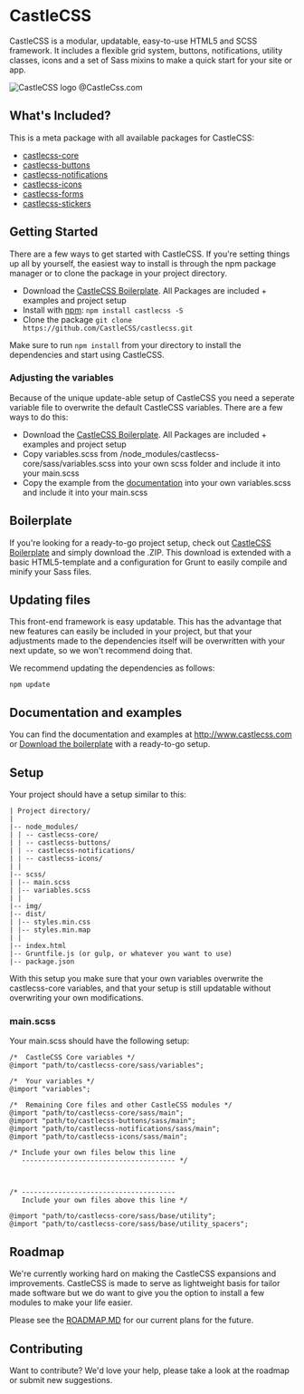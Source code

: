 # CastleCSS
CastleCSS is a modular, updatable, easy-to-use HTML5 and SCSS framework. It includes a flexible grid system, buttons, notifications, utility classes, icons and a set of Sass mixins to make a quick start for your site or app.

![CastleCSS logo @CastleCss.com](https://www.doordarius.nl/castlecss-logo-250.png)

## What's Included?
This is a meta package with all available packages for CastleCSS:

- [castlecss-core](https://github.com/CastleCSS/castlecss-core)
- [castlecss-buttons](https://github.com/CastleCSS/castlecss-buttons)
- [castlecss-notifications](https://github.com/CastleCSS/castlecss-notifications)
- [castlecss-icons](https://github.com/CastleCSS/castlecss-icons)
- [castlecss-forms](https://github.com/CastleCSS/castlecss-forms)
- [castlecss-stickers](https://github.com/CastleCSS/castlecss-stickers)

## Getting Started
There are a few ways to get started with CastleCSS. If you're setting things up all by yourself, the easiest way to install is through the npm package manager or to clone the package in your project directory.

- Download the [CastleCSS Boilerplate](https://www.github.com/CastleCSS/castlecss-boilerplate). All Packages are included + examples and project setup
- Install with [npm](https://www.npmjs.com/): ```npm install castlecss -S```
- Clone the package ```git clone https://github.com/CastleCSS/castlecss.git```

Make sure to run ```npm install``` from your directory to install the dependencies and start using CastleCSS.

### Adjusting the variables
Because of the unique update-able setup of CastleCSS you need a seperate variable file to overwrite the default CastleCSS variables. There are a few ways to do this:

- Download the [CastleCSS Boilerplate](https://www.github.com/CastleCSS/castlecss-boilerplate). All Packages are included + examples and project setup
- Copy variables.scss from /node_modules/castlecss-core/sass/variables.scss into your own scss folder and include it into your main.scss
- Copy the example from the [documentation](http://castlecss.com/variables.html) into your own variables.scss and include it into your main.scss

## Boilerplate
If you're looking for a ready-to-go project setup, check out [CastleCSS Boilerplate](https://github.com/CastleCSS/castlecss-boilerplate/) and simply download the .ZIP. This download is extended with a basic HTML5-template and a configuration for Grunt to easily compile and minify your Sass files.

## Updating files
This front-end framework is easy updatable. This has the advantage that new features can easily be included in your project, but that your adjustments made to the dependencies itself will be overwritten with your next update, so we won't recommend doing that.

We recommend updating the dependencies as follows:
```
npm update
```

## Documentation and examples
You can find the documentation and examples at http://www.castlecss.com or [Download the boilerplate](https://github.com/CastleCSS/castlecss-boilerplate/archive/master.zip) with a ready-to-go setup.

## Setup
Your project should have a setup similar to this:

```
| Project directory/
|
|-- node_modules/
| | -- castlecss-core/
| | -- castlecss-buttons/
| | -- castlecss-notifications/
| | -- castlecss-icons/
| |
|-- scss/
| |-- main.scss
| |-- variables.scss
| |
|-- img/
|-- dist/
| |-- styles.min.css
| |-- styles.min.map
| |
|-- index.html
|-- Gruntfile.js (or gulp, or whatever you want to use)
|-- package.json
```

With this setup you make sure that your own variables overwrite the castlecss-core variables, and that your setup is still updatable without overwriting your own modifications.

### main.scss
Your main.scss should have the following setup:

```
/* 	CastleCSS Core variables */
@import "path/to/castlecss-core/sass/variables";

/* 	Your variables */
@import "variables";

/* 	Remaining Core files and other CastleCSS modules */
@import "path/to/castlecss-core/sass/main";
@import "path/to/castlecss-buttons/sass/main";
@import "path/to/castlecss-notifications/sass/main";
@import "path/to/castlecss-icons/sass/main";

/* Include your own files below this line
   -------------------------------------- */



/* --------------------------------------
   Include your own files above this line */

@import "path/to/castlecss-core/sass/base/utility";
@import "path/to/castlecss-core/sass/base/utility_spacers";
```


## Roadmap
We're currently working hard on making the CastleCSS expansions and improvements. CastleCSS is made to serve as lightweight basis for tailor made software but we do want to give you the option to install a few modules to make your life easier.

Please see the [ROADMAP.MD](https://github.com/CastleCSS/castlecss/blob/master/ROADMAP.md) for our current plans for the future.

## Contributing
Want to contribute? We'd love your help, please take a look at the roadmap or submit new suggestions.
